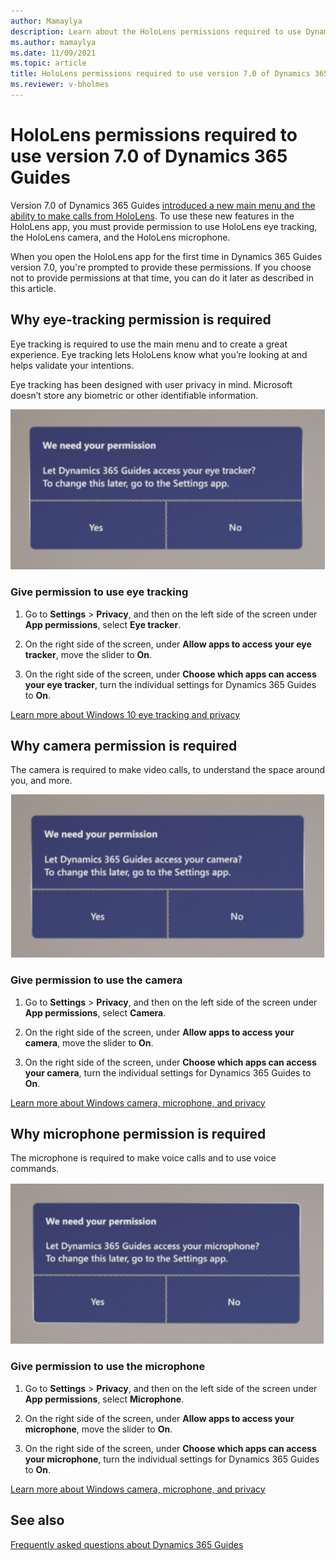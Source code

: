 ```yaml
---
author: Mamaylya
description: Learn about the HoloLens permissions required to use Dynamics 365 Guides 7.0.
ms.author: mamaylya
ms.date: 11/09/2021
ms.topic: article
title: HoloLens permissions required to use version 7.0 of Dynamics 365 Guides
ms.reviewer: v-bholmes
---
```


# HoloLens permissions required to use version 7.0 of Dynamics 365 Guides

Version 7.0 of Dynamics 365 Guides [introduced a new main menu and the ability to make calls from HoloLens](new.md). To use these new features in the HoloLens app, you must provide permission to use HoloLens eye tracking, the HoloLens camera, and the HoloLens microphone. 

When you open the HoloLens app for the first time in Dynamics 365 Guides version 7.0, you're prompted to provide these permissions. If you choose not to provide permissions at that time, you can do it later as described in this article.

## Why eye-tracking permission is required 

Eye tracking is required to use the main menu and to create a great experience. Eye tracking lets HoloLens know what you’re looking at and helps validate 
your intentions. 

Eye tracking has been designed with user privacy in mind. Microsoft doesn’t store any biometric or other identifiable information. 

![Permissions dialog box for eye tracker.](media/hololens-permissions-eye-tracker.PNG "Permissions dialog box for eye tracker")

### Give permission to use eye tracking

1. Go to **Settings** > **Privacy**, and then on the left side of the screen under **App permissions**, select **Eye tracker**. 

2. On the right side of the screen, under **Allow apps to access your eye tracker**, move the slider to **On**. 

3. On the right side of the screen, under **Choose which apps can access your eye tracker**, turn the individual settings for Dynamics 365 Guides to **On**. 

[Learn more about Windows 10 eye tracking and privacy](https://support.microsoft.com/en-us/windows/windows-10-eye-tracking-and-privacy-62623324-36cf-04a3-6992-8f329081f20b)

## Why camera permission is required 

The camera is required to make video calls, to understand the space around you, and more. 

![Permissions dialog box for camera.](media/hololens-permissions-camera.PNG "Permissions dialog box for camera")

### Give permission to use the camera 

1. Go to **Settings** > **Privacy**, and then on the left side of the screen under **App permissions**, select **Camera**. 

2. On the right side of the screen, under **Allow apps to access your camera**, move the slider to **On**.  

3. On the right side of the screen, under **Choose which apps can access your camera**, turn the individual settings for Dynamics 365 Guides to **On**. 

[Learn more about Windows camera, microphone, and privacy](https://support.microsoft.com/en-us/windows/windows-camera-microphone-and-privacy-a83257bc-e990-d54a-d212-b5e41beba857#ID0EBD=Windows_10)

## Why microphone permission is required 

The microphone is required to make voice calls and to use voice commands.  

![Permissions dialog box for microphone.](media/hololens-permissions-microphone.PNG "Permissions dialog box for microphone") 

### Give permission to use the microphone

1. Go to **Settings** > **Privacy**, and then on the left side of the screen under **App permissions**, select **Microphone**. 

2. On the right side of the screen, under **Allow apps to access your microphone**, move the slider to **On**. 

3. On the right side of the screen, under **Choose which apps can access your microphone**, turn the individual settings for Dynamics 365 Guides to **On**. 

[Learn more about Windows camera, microphone, and privacy](https://support.microsoft.com/en-us/windows/windows-camera-microphone-and-privacy-a83257bc-e990-d54a-d212-b5e41beba857#ID0EBD=Windows_10)

## See also

[Frequently asked questions about Dynamics 365 Guides](faq.md)

